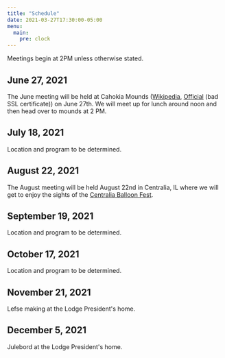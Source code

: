 ```yaml
---
title: "Schedule"
date: 2021-03-27T17:30:00-05:00
menu:
  main:
    pre: clock
---
```

Meetings begin at 2PM unless otherwise stated.

## June 27, 2021

The June meeting will be held at Cahokia Mounds ([Wikipedia][juni0], [Official][juni1] (bad SSL certificate)) on June 27th.  We will meet up for lunch around noon and then head over to mounds at 2 PM.

[juni0]: https://en.wikipedia.org/wiki/Cahokia
[juni1]: https://cahokiamounds.org

## July 18, 2021

Location and program to be determined.

## August 22, 2021

The August meeting will be held August 22nd in Centralia, IL where we will get to enjoy the sights of the [Centralia Balloon Fest][august0].

[august0]: https://centraliachamber.com/balloon-fest

## September 19, 2021

Location and program to be determined.

## October 17, 2021

Location and program to be determined.

## November 21, 2021

Lefse making at the Lodge President's home.

## December 5, 2021

Julebord at the Lodge President's home.
